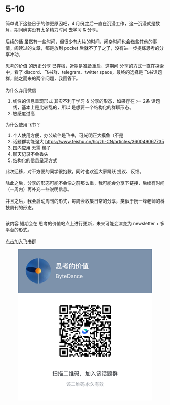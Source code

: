 # 5-10

简单说下这些日子的停更原因吧，4 月份之后一直在沉浸工作，这一沉浸就是数月，期间确实没有太多精力时间 去学习 & 分享。\
\
后续的话 虽然有一些时间，但很少有大片的时间，闲杂时间也会做些其他的事情，阅读过的文章，都是放到 pocket 后就不了了之了，没有进一步提炼思考的分享冲动。\
\
思考的价值 的历史分享 已存档，近期是准备重启，这期间 分享的方式一直在探索中，看了 discord、飞书群、telegram、twitter space，最终的选择是 飞书话题群，随之而来的两个问题，我回答下。\
\
为什么弃用微信

1. 线性的信息呈现形式 其实不利于学习 & 分享的形态，如果存在 >= 2条 话题线，基本上是比较乱的，所以 是想要一个结构化的群聊形态。
2. 敏感度过高

为什么使用飞书？

1. 个人使用方便，办公软件是飞书，可光明正大摸鱼（不是
2. 话题群功能强大 https://www.feishu.cn/hc/zh-CN/articles/360049067735
3. 国内应用 无需 梯子
4. 聊天记录不会丢失
5. 结构化的信息呈现方式

此次迁移，对不方便的同学很抱歉，同时也欢迎大家踊跃 提议、反馈。\
\
除此之后，分享的形态可能不会像之前那么重，我可能会分享下链接，后续有时间（一周内）再补充一些说明信息。 \
\
并且之后，我会启动周刊的形式，每周会收集日常的分享，类似于阮一峰老师的科技周刊的形态。&#x20;

\
该内容 短期会在 思考的价值站点上进行更新，未来可能会演变为 newsletter + 多平台的形式。\
\
[点击加入飞书群](https://applink.feishu.cn/client/chat/chatter/add\_by\_link?link\_token=16eu51bb-0421-4d98-8fe9-f85d0db77975)

<figure><img src="../../.gitbook/assets/think.png" alt=""><figcaption></figcaption></figure>
